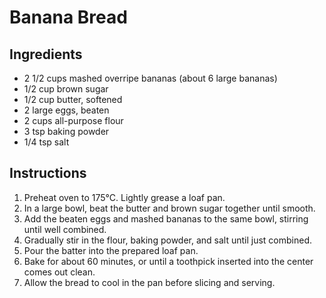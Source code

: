 # Banana Bread

## Ingredients

- 2 1/2 cups mashed overripe bananas (about 6 large bananas)
- 1/2 cup brown sugar
- 1/2 cup butter, softened
- 2 large eggs, beaten
- 2 cups all-purpose flour
- 3 tsp baking powder
- 1/4 tsp salt

## Instructions

1. Preheat oven to 175°C. Lightly grease a loaf pan.
2. In a large bowl, beat the butter and brown sugar together until smooth.
3. Add the beaten eggs and mashed bananas to the same bowl, stirring until well combined.
4. Gradually stir in the flour, baking powder, and salt until just combined.
5. Pour the batter into the prepared loaf pan.
6. Bake for about 60 minutes, or until a toothpick inserted into the center comes out clean.
7. Allow the bread to cool in the pan before slicing and serving.
